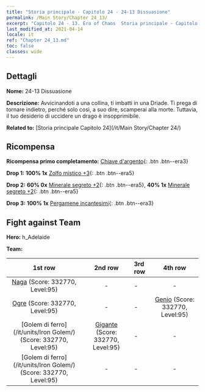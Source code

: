 ```yaml
---
title: "Storia principale - Capitolo 24 - 24-13 Dissuasione"
permalink: /Main Story/Chapter 24_13/
excerpt: "Capitolo 24 - 13. Era of Chaos  Storia principale - Capitolo 24_13. 24-13 Dissuasione"
last_modified_at: 2021-04-14
locale: it
ref: "Chapter 24_13.md"
toc: false
classes: wide
---
```


## Dettagli

 **Nome:** 24-13 Dissuasione

 **Descrizione:** Avvicinandoti a una collina, ti imbatti in una Driade. Ti prega di tornare indietro, perché solo così, a suo dire, scamperai alla morte. Tuttavia, il tuo desiderio di uccidere un drago è insopprimibile.

 **Related to:** [Storia principale Capitolo 24](/it/Main Story/Chapter 24/)

## Ricompensa

 **Ricompensa primo completamento:** [Chiave d'argento](/it/Items/con_693/){: .btn .btn--era3}

 **Drop 1:** **100% 1x** [Zolfo mistico +3](/it/Items/mat_85/){: .btn .btn--era5}

 **Drop 2:** **60% 0x** [Minerale segreto +2](/it/Items/mat_75/){: .btn .btn--era5}, **40% 1x** [Minerale segreto +2](/it/Items/mat_75/){: .btn .btn--era5}

 **Drop 3:** **100% 1x** [Pergamene incantesimi](/it/Items/con_694/){: .btn .btn--era3}


## Fight against Team
 **Hero:** h_Adelaide

 **Team:**


  | 1st row | 2nd row | 3rd row | 4th row |
  |:----:|:----:|:----|:----:|
  | [Naga](/it/units/Naga/) (Score: 332770, Level:95)  | - | - | - |
  | [Ogre](/it/units/Ogre/) (Score: 332770, Level:95)  | - | - | [Genio](/it/units/Genie/) (Score: 332770, Level:95)  |
  | [Golem di ferro](/it/units/Iron Golem/) (Score: 332770, Level:95)  | [Gigante](/it/units/Giant/) (Score: 332770, Level:95)  | - | - |
  | [Golem di ferro](/it/units/Iron Golem/) (Score: 332770, Level:95)  | - | - | - |


